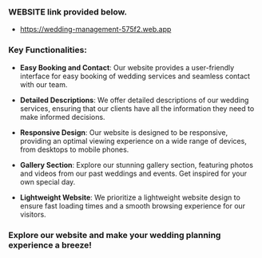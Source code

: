 ### WEBSITE link provided below.
- https://wedding-management-575f2.web.app

### Key Functionalities:

* **Easy Booking and Contact**: Our website provides a user-friendly interface for easy booking of wedding services and seamless contact with our team.

* **Detailed Descriptions**: We offer detailed descriptions of our wedding services, ensuring that our clients have all the information they need to make informed decisions.

* **Responsive Design**: Our website is designed to be responsive, providing an optimal viewing experience on a wide range of devices, from desktops to mobile phones.

* **Gallery Section**: Explore our stunning gallery section, featuring photos and videos from our past weddings and events. Get inspired for your own special day.

* **Lightweight Website**: We prioritize a lightweight website design to ensure fast loading times and a smooth browsing experience for our visitors.

### Explore our website and make your wedding planning experience a breeze!

